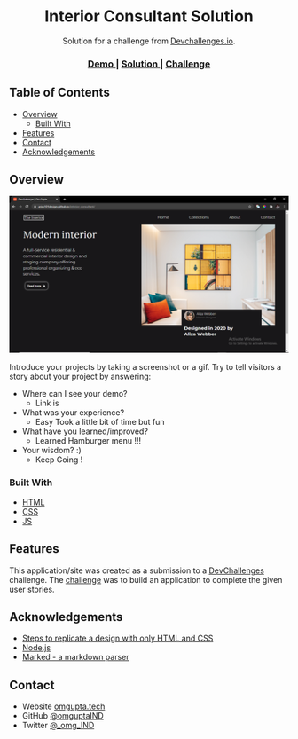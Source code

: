 <!-- Please update value in the {}  -->

<h1 align="center">Interior Consultant Solution</h1>

<div align="center">
   Solution for a challenge from  <a href="http://devchallenges.io" target="_blank">Devchallenges.io</a>.
</div>

<div align="center">
  <h3>
    <a href="https://aries101design.github.io/interior-consultant/">
      Demo
    </a>
    <span> | </span>
    <a href="https://github.com/aries101design/interior-consultant">
      Solution
    </a>
    <span> | </span>
    <a href="https://devchallenges.io/challenges/Jymh2b2FyebRTUljkNcb">
      Challenge
    </a>
  </h3>
</div>

<!-- TABLE OF CONTENTS -->

## Table of Contents

- [Overview](#overview)
  - [Built With](#built-with)
- [Features](#features)
- [Contact](#contact)
- [Acknowledgements](#acknowledgements)

<!-- OVERVIEW -->

## Overview

![screenshot](https://github.com/aries101design/interior-consultant/blob/master/shot.png?raw=true)

Introduce your projects by taking a screenshot or a gif. Try to tell visitors a story about your project by answering:

- Where can I see your demo?
  - Link is 
- What was your experience?
  - Easy Took a little bit of time but fun
- What have you learned/improved?
  - Learned Hamburger menu !!!
- Your wisdom? :)
  - Keep Going !

### Built With

<!-- This section should list any major frameworks that you built your project using. Here are a few examples.-->

- [HTML](https://reactjs.org/)
- [CSS](https://vuejs.org/)
- [JS](https://tailwindcss.com/)

## Features

<!-- List the features of your application or follow the template. Don't share the figma file here :) -->

This application/site was created as a submission to a [DevChallenges](https://devchallenges.io/challenges) challenge. The [challenge](https://devchallenges.io/challenges/Jymh2b2FyebRTUljkNcb) was to build an application to complete the given user stories.

## Acknowledgements

<!-- This section should list any articles or add-ons/plugins that helps you to complete the project. This is optional but it will help you in the future. For exmpale -->

- [Steps to replicate a design with only HTML and CSS](https://devchallenges-blogs.web.app/how-to-replicate-design/)
- [Node.js](https://nodejs.org/)
- [Marked - a markdown parser](https://github.com/chjj/marked)

## Contact

- Website [omgupta.tech](https://aries101design.github.io/interior-consultant/})
- GitHub [@omguptaIND](https://{github.com/omguptaIND})
- Twitter [@_omg_IND](https://{twitter.com/_omg_IND})
